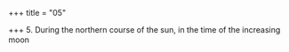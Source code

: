 +++
title = "05"

+++
5. During the northern course of the sun, in the time of the increasing moon
